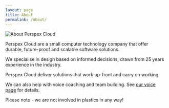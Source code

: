 ```yaml
---
layout: page
title: About
permalink: /about/
---
```


![About Perspex Cloud](../img/13003B98-F82D-41B4-8E9A-F40CC255EA57.jpeg "Perspective view of Walton Pier, Essex, England")


Perspex Cloud are a small computer technology company that offer durable, future-proof and scalable software solutions.

We specialise in design based on informed decisions, drawn from 25 years experience in the industry.

Perspex Cloud deliver solutions that work up-front and carry on working.
  
We can also help with voice coaching and team building. See [our voice page](../voice "Perspex Cloud - Voice") for details.

Please note - we are not involved in plastics in any way!
